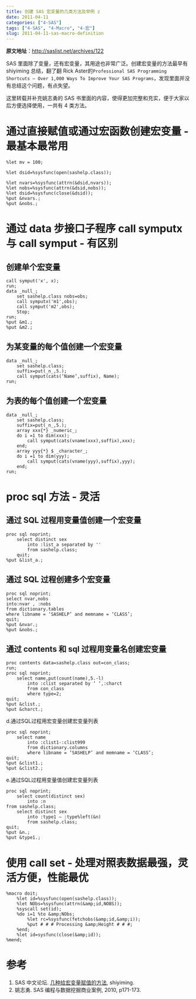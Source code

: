 ```yaml
---
title: 创建 SAS 宏变量的几类方法及举例 z
date: 2011-04-11
categories: ["4-SAS"]
tags: ["4-SAS", "4-Macro", "4-宏"]
slug: 2011-04-11-sas-macro-definition
---
```


**原文地址**：<http://saslist.net/archives/122>

SAS 里面除了变量，还有宏变量，其用途也非常广泛。创建宏变量的方法最早有 shiyiming 总结，翻了翻 Rick Aster的`Professional SAS Programming Shortcuts – Over 1,000 Ways To Improve Your SAS Programs`，发现里面并没有总结这个问题，有点失望。

这里转载并补充姚志勇的 SAS 书里面的内容，使得更加完整和充实，便于大家以后方便选择使用，一共有 4 类方法。

<!-- more -->

# 通过直接赋值或通过宏函数创建宏变量 - 最基本最常用

```sas
%let mv = 100;

%let dsid=%sysfunc(open(sashelp.class));

%let nvars=%sysfunc(attrn(&dsid,nvars));
%let nobs=%sysfunc(attrn(&dsid,nobs));
%let dsid=%sysfunc(close(&dsid));
%put &nvars.;
%put &nobs.;
```

# 通过 data 步接口子程序 call symputx 与 call symput - 有区别

## 创建单个宏变量

```sas
call symput('x', x);
run;
data _null_;
    set sashelp.class nobs=obs;
    call symputx('m1',obs);
    call symput('m2',obs);
    Stop;
run;
%put &m1.;
%put &m2.;
```

## 为某变量的每个值创建一个宏变量

```sas
data _null_;
    set sashelp.class;
    suffix=put(_n_,5.);
    call symput(cats(‘Name’,suffix), Name);
run;
```

## 为表的每个值创建一个宏变量

```sas
data _null_;
    set sashelp.class;
    suffix=put(_n_,5.);
    array xxx{*} _numeric_;
    do i =1 to dim(xxx);
        call symput(cats(vname(xxx),suffix),xxx);
    end;
    array yyy{*} $ _character_;
    do i =1 to dim(yyy);
        call symput(cats(vname(yyy),suffix),yyy);
    end;
run;
```

# proc sql 方法 - 灵活

## 通过 SQL 过程用变量值创建一个宏变量

```sas
proc sql noprint;
    select distinct sex
        into :list_a separated by ''
        from sashelp.class;
    quit;
%put &list_a.;
```

## 通过 SQL 过程创建多个宏变量

```sas
proc sql noprint;
select nvar,nobs
into:nvar , :nobs
from dictionary.tables
where libname = ‘SASHELP’ and memname = ‘CLASS’;
quit;
%put &nvar.;
%put &nobs.;
```

## 通过 contents 和 sql 过程用变量名创建宏变量

```sas
proc contents data=sashelp.class out=con_class;
run;
proc sql noprint;
    select name,put(count(name),5.-l)
        into :clist separated by ‘ ‘,:charct
        from con_class
        where type=2;
quit;
%put &clist.;
%put &charct.;
```

d.通过SQL过程用宏变量创建宏变量列表

```sas
proc sql noprint;
    select name
        into :clist1-:clist999
        from dictionary.columns
        where libname = ‘SASHELP’ and memname = ‘CLASS’;
quit;
%put &clist1.;
%put &clist2.;
```

e.通过SQL过程用变量值创建宏变量列表

```sas
proc sql noprint;
    select count(distinct sex)
        into :n
from sashelp.class;
    select distinct sex
        into :type1 – :type%left(&n)
        from sashelp.class;
quit;
%put &n.;
%put &type1.;
```

# 使用 call set - 处理对照表数据最强，灵活方便，性能最优

```sas
%macro doit;
    %let id=%sysfunc(open(sashelp.class));
    %let NObs=%sysfunc(attrn(&amp;id,NOBS));
    %syscall set(id);
    %do i=1 %to &amp;NObs;
        %let rc=%sysfunc(fetchobs(&amp;id,&amp;i));
        %put # # # Processing &amp;Height # # #;
    %end;
    %let id=sysfunc(close(&amp;id));
%mend;
```

# 参考

1. SAS 中文论坛. [几种给宏变量赋值的方法](http://www.mysas.net/forum/viewtopic.php?f=4&t=3536), shiyiming.
2. 姚志勇. SAS 编程与数据挖掘商业案例, 2010, p171-173.